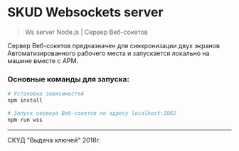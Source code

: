 # SKUD Websockets server

> Ws server Node.js | Сервер Веб-сокетов

Сервер Веб-сокетов предназначен для синхронизации двух экранов Автоматизированного рабочего места и запускается локально на машине вместе с АРМ.

### Основные команды для запуска:
``` bash
# Установка зависимостей
npm install

# Запуск сервера Веб-сокетов по адресу localhost:1082
npm run wss
```

---

СКУД "Выдача ключей" 2018г.
